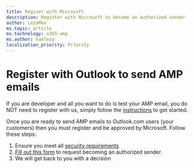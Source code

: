 ```yaml
---
title: Regiser with Microsoft
description: Register with Microsoft to become an authorized sender
author: LezaMax
ms.topic: article
ms.technology: o365-amp
ms.author: humlezg
localization_priority: Priority
---
```


# Register with Outlook to send AMP emails

If you are developer and all you want to do is test your AMP email, you do NOT need to register with us, simply follow the [instructions](get-started.md) to get started.

Once you are ready to send AMP emails to Outlook.com users (your customers) then you must register and be approved by Microsoft. Follow these steps:

1. Ensure you meet all [security requirements](security-requirements)
1. [Fill out this form](https://forms.office.com/Pages/ResponsePage.aspx?id=v4j5cvGGr0GRqy180BHbRzX-CbfWK8dJr5uYgzqdeDJUMkRSRFpJUEoxRUVOTFpXVEpWR0xJVlpSTy4u) to request becoming an authorized sender. 
1. We will get back to you with a decision